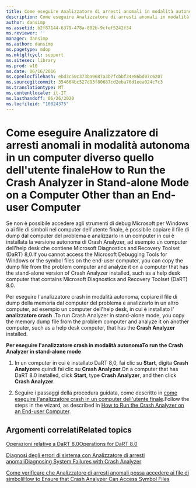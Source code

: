 ```yaml
---
title: Come eseguire Analizzatore di arresti anomali in modalità autonoma in un computer diverso quello dell'utente finale
description: Come eseguire Analizzatore di arresti anomali in modalità autonoma in un computer diverso quello dell'utente finale
author: dansimp
ms.assetid: b2f87144-6379-478a-802b-9cfef5242f34
ms.reviewer: ''
manager: dansimp
ms.author: dansimp
ms.pagetype: mdop
ms.mktglfcycl: support
ms.sitesec: library
ms.prod: w10
ms.date: 06/16/2016
ms.openlocfilehash: ebd3c50c373ba9687a3b7fcbbf34e86bd07c6207
ms.sourcegitcommit: 354664bc527d93f80687cd2eba70d1eea024c7c3
ms.translationtype: MT
ms.contentlocale: it-IT
ms.lasthandoff: 06/26/2020
ms.locfileid: "10824375"
---
```

# <span data-ttu-id="6183a-103">Come eseguire Analizzatore di arresti anomali in modalità autonoma in un computer diverso quello dell'utente finale</span><span class="sxs-lookup"><span data-stu-id="6183a-103">How to Run the Crash Analyzer in Stand-alone Mode on a Computer Other than an End-user Computer</span></span>


<span data-ttu-id="6183a-104">Se non è possibile accedere agli strumenti di debug Microsoft per Windows o ai file di simboli nel computer dell'utente finale, è possibile copiare il file di dump dal computer del problema e analizzarlo in un computer in cui è installata la versione autonoma di Crash Analyzer, ad esempio un computer dell'help desk che contiene Microsoft Diagnostics and Recovery Toolset (DaRT) 8,0.</span><span class="sxs-lookup"><span data-stu-id="6183a-104">If you cannot access the Microsoft Debugging Tools for Windows or the symbol files on the end-user computer, you can copy the dump file from the problem computer and analyze it on a computer that has the stand-alone version of Crash Analyzer installed, such as a help desk computer that contains Microsoft Diagnostics and Recovery Toolset (DaRT) 8.0.</span></span>

<span data-ttu-id="6183a-105">Per eseguire l'analizzatore crash in modalità autonoma, copiare il file di dump della memoria dal computer del problema e analizzarlo in un altro computer, ad esempio un computer dell'help desk, in cui è installato l' **analizzatore crash** .</span><span class="sxs-lookup"><span data-stu-id="6183a-105">To run Crash Analyzer in stand-alone mode, you copy the memory dump file from the problem computer and analyze it on another computer, such as a help desk computer, that has the **Crash Analyzer** installed.</span></span>

**<span data-ttu-id="6183a-106">Per eseguire l'analizzatore crash in modalità autonoma</span><span class="sxs-lookup"><span data-stu-id="6183a-106">To run the Crash Analyzer in stand-alone mode</span></span>**

1.  <span data-ttu-id="6183a-107">In un computer in cui è installato DaRT 8,0, fai clic su **Start**, digita **Crash Analyzer**e quindi fai clic su **Crash Analyzer**.</span><span class="sxs-lookup"><span data-stu-id="6183a-107">On a computer that has DaRT 8.0 installed, click **Start**, type **Crash Analyzer**, and then click **Crash Analyzer**.</span></span>

2.  <span data-ttu-id="6183a-108">Seguire i passaggi della procedura guidata, come descritto in [come eseguire l'analizzatore crash in un computer dell'utente finale](how-to-run-the-crash-analyzer-on-an-end-user-computer-dart-8.md).</span><span class="sxs-lookup"><span data-stu-id="6183a-108">Follow the steps in the wizard, as described in [How to Run the Crash Analyzer on an End-user Computer](how-to-run-the-crash-analyzer-on-an-end-user-computer-dart-8.md).</span></span>

## <span data-ttu-id="6183a-109">Argomenti correlati</span><span class="sxs-lookup"><span data-stu-id="6183a-109">Related topics</span></span>


[<span data-ttu-id="6183a-110">Operazioni relative a DaRT 8.0</span><span class="sxs-lookup"><span data-stu-id="6183a-110">Operations for DaRT 8.0</span></span>](operations-for-dart-80-dart-8.md)

[<span data-ttu-id="6183a-111">Diagnosi degli errori di sistema con Analizzatore di arresti anomali</span><span class="sxs-lookup"><span data-stu-id="6183a-111">Diagnosing System Failures with Crash Analyzer</span></span>](diagnosing-system-failures-with-crash-analyzer--dart-8.md)

[<span data-ttu-id="6183a-112">Come verificare che Analizzatore di arresti anomali possa accedere ai file di simboli</span><span class="sxs-lookup"><span data-stu-id="6183a-112">How to Ensure that Crash Analyzer Can Access Symbol Files</span></span>](how-to-ensure-that-crash-analyzer-can-access-symbol-files.md)

 

 





